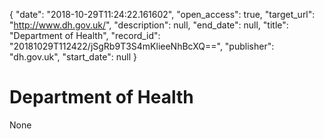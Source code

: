 {
  "date": "2018-10-29T11:24:22.161602", 
  "open_access": true, 
  "target_url": "http://www.dh.gov.uk/", 
  "description": null, 
  "end_date": null, 
  "title": "Department of Health", 
  "record_id": "20181029T112422/jSgRb9T3S4mKlieeNhBcXQ==", 
  "publisher": "dh.gov.uk", 
  "start_date": null
}

# Department of Health

None